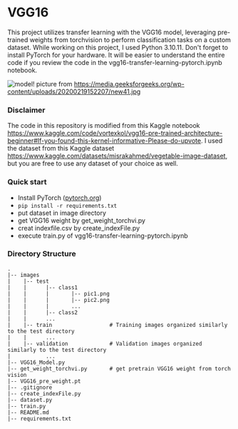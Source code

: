 # VGG16
This project utilizes transfer learning with the VGG16 model, leveraging pre-trained weights from torchvision to perform classification tasks on a custom dataset.
While working on this project, I used Python 3.10.11. Don't forget to install PyTorch for your hardware. It will be easier to understand the entire code if you review the code in the vgg16-transfer-learning-pytorch.ipynb notebook.

![model!](https://media.geeksforgeeks.org/wp-content/uploads/20200219152207/new41.jpg)
picture from https://media.geeksforgeeks.org/wp-content/uploads/20200219152207/new41.jpg

### Disclaimer
The code in this repository is modified from this Kaggle notebook https://www.kaggle.com/code/vortexkol/vgg16-pre-trained-architecture-beginner#If-you-found-this-kernel-informative-Please-do-upvote. I used the dataset from this Kaggle dataset https://www.kaggle.com/datasets/misrakahmed/vegetable-image-dataset, but you are free to use any dataset of your choice as well.

### Quick start
- Install PyTorch ([pytorch.org](http://pytorch.org))
- `pip install -r requirements.txt`
- put dataset in image directory
- get VGG16 weight by get_weight_torchvi.py
- creat indexfile.csv by create_indexFile.py
- execute train.py of vgg16-transfer-learning-pytorch.ipynb
    
### Directory Structure
    .
    |-- images
    |    |-- test
    |    |      |-- class1
    |    |      |       |-- pic1.png
    |    |      |       |-- pic2.png
    |    |      |       ...
    |    |      |-- class2
    |    |      ...
    |    |-- train                  # Training images organized similarly to the test directory
    |    |      ...
    |    |-- validation             # Validation images organized similarly to the test directory
    |           ...
    |-- VGG16_Model.py
    |-- get_weight_torchvi.py       # get pretrain VGG16 weight from torch vision
    |-- VGG16_pre_weight.pt         
    |-- .gitignore
    |-- create_indexFile.py
    |-- dataset.py
    |-- train.py
    |-- README.md
    |-- requirements.txt

